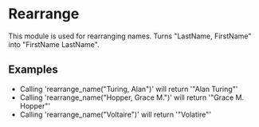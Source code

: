 Rearrange
========

This module is used for rearranging names.
Turns "LastName, FirstName" into "FirstName LastName".

## Examples

  * Calling 'rearrange_name("Turing, Alan")' will return '"Alan Turing"'
  * Calling 'rearrange_name("Hopper, Grace M.")' will return '"Grace M. Hopper"'
  * Calling 'rearrange_name("Voltaire")' will return '"Volatire"'